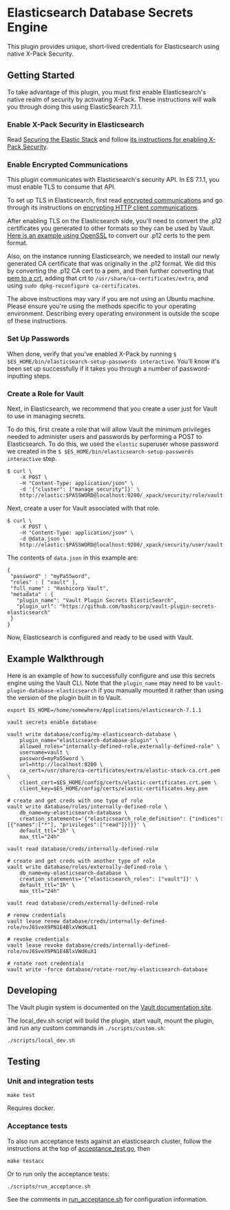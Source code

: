 # Elasticsearch Database Secrets Engine
This plugin provides unique, short-lived credentials for Elasticsearch using native X-Pack Security.

## Getting Started

To take advantage of this plugin, you must first enable Elasticsearch's native realm of security by activating X-Pack. These
instructions will walk you through doing this using ElasticSearch 7.1.1.

### Enable X-Pack Security in Elasticsearch

Read [Securing the Elastic Stack](https://www.elastic.co/guide/en/elastic-stack-overview/7.1/elasticsearch-security.html) and 
follow [its instructions for enabling X-Pack Security](https://www.elastic.co/guide/en/elasticsearch/reference/7.1/setup-xpack.html). 

### Enable Encrypted Communications

This plugin communicates with Elasticsearch's security API. In ES 7.1.1, you must enable TLS to consume that API.

To set up TLS in Elasticsearch, first read [encrypted communications](https://www.elastic.co/guide/en/elastic-stack-overview/7.1/encrypting-communications.html)
and go through its instructions on [encrypting HTTP client communications](https://www.elastic.co/guide/en/elasticsearch/reference/7.1/configuring-tls.html#tls-http). 

After enabling TLS on the Elasticsearch side, you'll need to convert the .p12 certificates you generated to other formats so they can be 
used by Vault. [Here is an example using OpenSSL](https://stackoverflow.com/questions/15144046/converting-pkcs12-certificate-into-pem-using-openssl) 
to convert our .p12 certs to the pem format.

Also, on the instance running Elasticsearch, we needed to install our newly generated CA certificate that was originally in the .p12 format.
We did this by converting the .p12 CA cert to a pem, and then further converting that 
[pem to a crt](https://stackoverflow.com/questions/13732826/convert-pem-to-crt-and-key), adding that crt to `/usr/share/ca-certificates/extra`, 
and using `sudo dpkg-reconfigure ca-certificates`.

The above instructions may vary if you are not using an Ubuntu machine. Please ensure you're using the methods specific to your operating
environment. Describing every operating environment is outside the scope of these instructions.

### Set Up Passwords

When done, verify that you've enabled X-Pack by running `$ $ES_HOME/bin/elasticsearch-setup-passwords interactive`. You'll
know it's been set up successfully if it takes you through a number of password-inputting steps.

### Create a Role for Vault

Next, in Elasticsearch, we recommend that you create a user just for Vault to use in managing secrets.

To do this, first create a role that will allow Vault the minimum privileges needed to administer users and passwords by performing a
POST to Elasticsearch. To do this, we used the `elastic` superuser whose password we created in the
`$ $ES_HOME/bin/elasticsearch-setup-passwords interactive` step.

```
$ curl \
    -X POST \
    -H "Content-Type: application/json" \
    -d '{"cluster": ["manage_security"]}' \
    http://elastic:$PASSWORD@localhost:9200/_xpack/security/role/vault
```

Next, create a user for Vault associated with that role.

```
$ curl \
    -X POST \
    -H "Content-Type: application/json" \
    -d @data.json \
    http://elastic:$PASSWORD@localhost:9200/_xpack/security/user/vault
```

The contents of `data.json` in this example are:
```
{
 "password" : "myPa55word",
 "roles" : [ "vault" ],
 "full_name" : "Hashicorp Vault",
 "metadata" : {
   "plugin_name": "Vault Plugin Secrets ElasticSearch",
   "plugin_url": "https://github.com/hashicorp/vault-plugin-secrets-elasticsearch"
 }
}
```

Now, Elasticsearch is configured and ready to be used with Vault.

## Example Walkthrough

Here is an example of how to successfully configure and use this secrets engine using the Vault CLI. Note that the 
`plugin_name` may need to be `vault-plugin-database-elasticsearch` if you manually mounted it rather than using the
version of the plugin built in to Vault.
```
export ES_HOME=/home/somewhere/Applications/elasticsearch-7.1.1

vault secrets enable database

vault write database/config/my-elasticsearch-database \
    plugin_name="elasticsearch-database-plugin" \
    allowed_roles="internally-defined-role,externally-defined-role" \
    username=vault \
    password=myPa55word \
    url=http://localhost:9200 \
    ca_cert=/usr/share/ca-certificates/extra/elastic-stack-ca.crt.pem \
    client_cert=$ES_HOME/config/certs/elastic-certificates.crt.pem \
    client_key=$ES_HOME/config/certs/elastic-certificates.key.pem
    
# create and get creds with one type of role
vault write database/roles/internally-defined-role \
    db_name=my-elasticsearch-database \
    creation_statements='{"elasticsearch_role_definition": {"indices": [{"names":["*"], "privileges":["read"]}]}}' \
    default_ttl="1h" \
    max_ttl="24h"
    
vault read database/creds/internally-defined-role
    
# create and get creds with another type of role
vault write database/roles/externally-defined-role \
    db_name=my-elasticsearch-database \
    creation_statements='{"elasticsearch_roles": ["vault"]}' \
    default_ttl="1h" \
    max_ttl="24h"

vault read database/creds/externally-defined-role

# renew credentials
vault lease renew database/creds/internally-defined-role/nvJ6SveX9PN1E4BlxVWdKuX1

# revoke credentials
vault lease revoke database/creds/internally-defined-role/nvJ6SveX9PN1E4BlxVWdKuX1

# rotate root credentials
vault write -force database/rotate-root/my-elasticsearch-database
```

## Developing

The Vault plugin system is documented on the [Vault documentation site](https://www.vaultproject.io/docs/internals/plugins.html).

The local_dev.sh script will build the plugin, start vault, mount the plugin,
and run any custom commands in `./scripts/custom.sh`:

```console
./scripts/local_dev.sh
```

## Testing

### Unit and integration tests

```console
make test
```

Requires docker.

### Acceptance tests

To also run acceptance tests against an elasticsearch cluster, follow the
instructions at the top of [acceptance_test.go](./acceptance_test.go), then

```console
make testacc
```

Or to run only the acceptance tests:

```console
./scripts/run_acceptance.sh
```

See the comments in [run_acceptance.sh](./scripts/run_acceptance.sh) for
configuration information.
